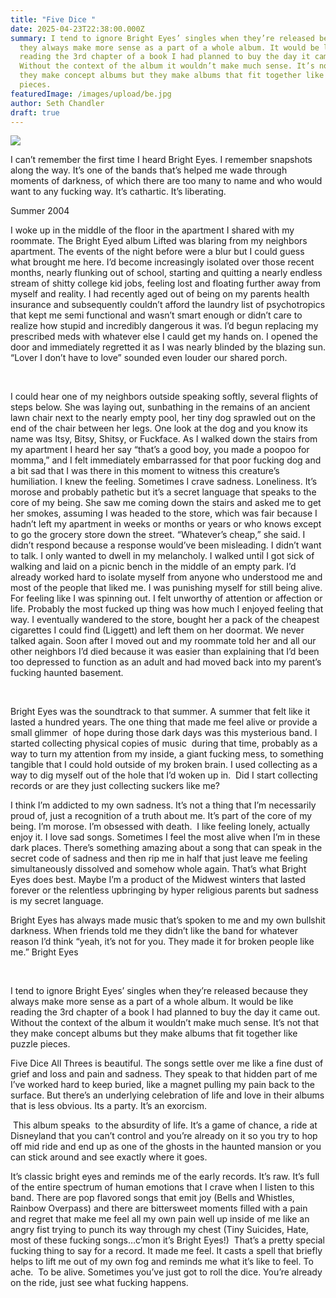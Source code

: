 ```yaml
---
title: "Five Dice "
date: 2025-04-23T22:38:00.000Z
summary: I tend to ignore Bright Eyes’ singles when they’re released because
  they always make more sense as a part of a whole album. It would be like
  reading the 3rd chapter of a book I had planned to buy the day it came out.
  Without the context of the album it wouldn’t make much sense. It’s not that
  they make concept albums but they make albums that fit together like puzzle
  pieces. 
featuredImage: /images/upload/be.jpg
author: Seth Chandler
draft: true
---
```

![](/images/upload/be.jpg)



I can’t remember the first time I heard Bright Eyes. I remember snapshots along the way. It’s one of the bands that’s helped me wade through moments of darkness, of which there are too many to name and who would want to any fucking way. It’s cathartic. It’s liberating. 

Summer 2004

I woke up in the middle of the floor in the apartment I shared with my roommate. The Bright Eyed album Lifted was blaring from my neighbors apartment. The events of the night before were a blur but I could guess what brought me here. I’d become increasingly isolated over those recent months, nearly flunking out of school, starting and quitting a nearly endless stream of shitty college kid jobs, feeling lost and floating further away from myself and reality. I had recently aged out of being on my parents health insurance and subsequently couldn’t afford the laundry list of psychotropics that kept me semi functional and wasn’t smart enough or didn’t care to realize how stupid and incredibly dangerous it was. I’d begun replacing my prescribed meds with whatever else I cauld get my hands on. I opened the door and immediately regretted it as I was nearly blinded by the blazing sun. “Lover I don’t have to love” sounded even louder our shared porch. 

  

I could hear one of my neighbors outside speaking softly, several flights of steps below. She was laying out, sunbathing in the remains of an ancient lawn chair next to the nearly empty pool, her tiny dog sprawled out on the end of the chair between her legs. One look at the dog and you know its name was Itsy, Bitsy, Shitsy, or Fuckface. As I walked down the stairs from my apartment I heard her say “that’s a good boy, you made a poopoo for momma,” and I felt immediately embarrassed for that poor fucking dog and a bit sad that I was there in this moment to witness this creature’s humiliation. I knew the feeling. Sometimes I crave sadness. Loneliness. It’s morose and probably pathetic but it’s a secret language that speaks to the core of my being. She saw me coming down the stairs and asked me to get her smokes, assuming I was headed to the store, which was fair because I hadn’t left my apartment in weeks or months or years or who knows except to go the grocery store down the street. “Whatever’s cheap,” she said. I didn’t respond because a response would’ve been misleading. I didn’t want to talk. I only wanted to dwell in my melancholy. I walked until I got sick of walking and laid on a picnic bench in the middle of an empty park. I’d already worked hard to isolate myself from anyone who understood me and most of the people that liked me. I was punishing myself for still being alive. For feeling like I was spinning out. I felt unworthy of attention or affection or life. Probably the most fucked up thing was how much I enjoyed feeling that way. I eventually wandered to the store, bought her a pack of the cheapest cigarettes I could find (Liggett) and left them on her doormat. We never talked again. Soon after I moved out and my roommate told her and all our other neighbors I’d died because it was easier than explaining that I’d been too depressed to function as an adult and had moved back into my parent’s fucking haunted basement. 

 

Bright Eyes was the soundtrack to that summer. A summer that felt like it lasted a hundred years. The one thing that made me feel alive or provide a small glimmer  of hope during those dark days was this mysterious band. I started collecting physical copies of music  during that time, probably as a way to turn my attention from my inside, a giant fucking mess, to something tangible that I could hold outside of my broken brain. I used collecting as a way to dig myself out of the hole that I’d woken up in.  Did I start collecting records or are they just collecting suckers like me?

I think I’m addicted to my own sadness. It’s not a thing that I’m necessarily proud of, just a recognition of a truth about me. It’s part of the core of my being. I’m morose. I’m obsessed with death.  I like feeling lonely, actually enjoy it. I love sad songs. Sometimes I feel the most alive when I’m in these dark places. There’s something amazing about a song that can speak in the secret code of sadness and then rip me in half that just leave me feeling  simultaneously dissolved and somehow whole again. That’s what Bright Eyes does best. Maybe I’m a product of the Midwest winters that lasted forever or the relentless upbringing by hyper religious parents but sadness is my secret language. 

Bright Eyes has always made music that’s spoken to me and my own bullshit darkness. When friends told me they didn’t like the band for whatever reason I’d think “yeah, it’s not for you. They made it for broken people like me.” Bright Eyes 

  

I tend to ignore Bright Eyes’ singles when they’re released because they always make more sense as a part of a whole album. It would be like reading the 3rd chapter of a book I had planned to buy the day it came out. Without the context of the album it wouldn’t make much sense. It’s not that they make concept albums but they make albums that fit together like puzzle pieces. 

Five Dice All Threes is beautiful. The songs settle over me like a fine dust of grief and loss and pain and sadness. They speak to that hidden part of me I’ve worked hard to keep buried, like a magnet pulling my pain back to the surface. But there’s an underlying celebration of life and love in their albums that is less obvious. Its a party. It’s an exorcism. 

 This album speaks  to the absurdity of life. It’s a game of chance, a ride at Disneyland that you can’t control and you’re already on it so you try to hop off mid ride and end up as one of the ghosts in the haunted mansion or you can stick around and see exactly where it goes. 

It’s classic bright eyes and reminds me of the early records. It’s raw. It’s full of the entire spectrum of human emotions that I crave when I listen to this band. There are pop flavored songs that emit joy (Bells and Whistles, Rainbow Overpass) and there are bittersweet moments filled with a pain and regret that make me feel all my own pain well up inside of me like an angry fist trying to punch its way through my chest (Tiny Suicides, Hate, most of these fucking songs…c’mon it’s Bright Eyes!)  That’s a pretty special fucking thing to say for a record. It made me feel. It casts a spell that briefly helps to lift me out of my own fog and reminds me what it’s like to feel. To ache.  To be alive. Sometimes you’ve just got to roll the dice. You’re already on the ride, just see what fucking happens.
